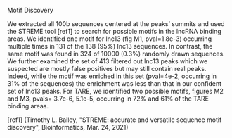 Motif Discovery

We extracted all 100b sequences centered at the peaks’ summits and used the STREME tool [ref1] to search for possible motifs in the lncRNA binding areas. We identified one motif for lnc13 (fig M1, pval=1.8e-3) occurring multiple times in 131 of the 138 (95%) lnc13 sequences. In contrast, the same motif was found in 324 of 10000 (0.3%) randomly drawn sequences. We further examined the set of 413 filtered out lnc13 peaks which we suspected are mostly false positives but may still contain real peaks. Indeed, while the motif was enriched in this set (pval=4e-2, occurring in 31% of the sequences) the enrichment was less than that in our confident set of lnc13 peaks. For TARE, we identified two possible motifs, figures M2 and M3, pvals= 3.7e-6, 5.1e-5, occurring in 72% and 61% of the TARE binding areas.





[ref1] (Timothy L. Bailey, "STREME: accurate and versatile sequence motif discovery", Bioinformatics, Mar. 24, 2021)
